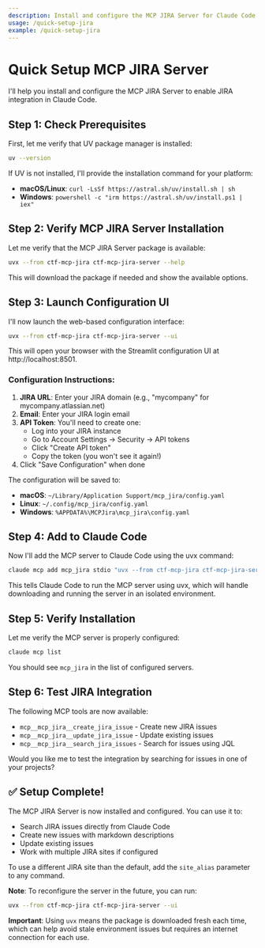 ```yaml
---
description: Install and configure the MCP JIRA Server for Claude Code integration
usage: /quick-setup-jira
example: /quick-setup-jira
---
```


# Quick Setup MCP JIRA Server

I'll help you install and configure the MCP JIRA Server to enable JIRA integration in Claude Code.

## Step 1: Check Prerequisites

First, let me verify that UV package manager is installed:

```bash
uv --version
```

If UV is not installed, I'll provide the installation command for your platform:
- **macOS/Linux**: `curl -LsSf https://astral.sh/uv/install.sh | sh`
- **Windows**: `powershell -c "irm https://astral.sh/uv/install.ps1 | iex"`

## Step 2: Verify MCP JIRA Server Installation

Let me verify that the MCP JIRA Server package is available:

```bash
uvx --from ctf-mcp-jira ctf-mcp-jira-server --help
```

This will download the package if needed and show the available options.

## Step 3: Launch Configuration UI

I'll now launch the web-based configuration interface:

```bash
uvx --from ctf-mcp-jira ctf-mcp-jira-server --ui
```

This will open your browser with the Streamlit configuration UI at http://localhost:8501.

### Configuration Instructions:
1. **JIRA URL**: Enter your JIRA domain (e.g., "mycompany" for mycompany.atlassian.net)
2. **Email**: Enter your JIRA login email
3. **API Token**: You'll need to create one:
   - Log into your JIRA instance
   - Go to Account Settings → Security → API tokens
   - Click "Create API token"
   - Copy the token (you won't see it again!)
4. Click "Save Configuration" when done

The configuration will be saved to:
- **macOS**: `~/Library/Application Support/mcp_jira/config.yaml`
- **Linux**: `~/.config/mcp_jira/config.yaml`
- **Windows**: `%APPDATA%\MCPJira\mcp_jira\config.yaml`

## Step 4: Add to Claude Code

Now I'll add the MCP server to Claude Code using the uvx command:

```bash
claude mcp add mcp_jira stdio "uvx --from ctf-mcp-jira ctf-mcp-jira-server"
```

This tells Claude Code to run the MCP server using uvx, which will handle downloading and running the server in an isolated environment.

## Step 5: Verify Installation

Let me verify the MCP server is properly configured:

```bash
claude mcp list
```

You should see `mcp_jira` in the list of configured servers.

## Step 6: Test JIRA Integration

The following MCP tools are now available:
- `mcp__mcp_jira__create_jira_issue` - Create new JIRA issues
- `mcp__mcp_jira__update_jira_issue` - Update existing issues
- `mcp__mcp_jira__search_jira_issues` - Search for issues using JQL

Would you like me to test the integration by searching for issues in one of your projects?

## ✅ Setup Complete!

The MCP JIRA Server is now installed and configured. You can use it to:
- Search JIRA issues directly from Claude Code
- Create new issues with markdown descriptions
- Update existing issues
- Work with multiple JIRA sites if configured

To use a different JIRA site than the default, add the `site_alias` parameter to any command.

**Note**: To reconfigure the server in the future, you can run:
```bash
uvx --from ctf-mcp-jira ctf-mcp-jira-server --ui
```

**Important**: Using `uvx` means the package is downloaded fresh each time, which can help avoid stale environment issues but requires an internet connection for each use.